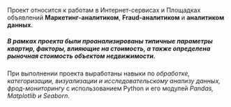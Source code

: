 Проект относится к работам в Интернет-сервисах и Площадках объявлений **Маркетинг-аналитиком**, **Fraud-аналитиком** и **аналитиком данных**.

##### _В рамках проекта были проанализированы типичные параметры квартир, факторы, влияющие на стоимость, а также определена рыночная стоимость объектом недвижимости_.

При выполнении проекта выработаны навыки по _обработке, категоризации, визуализации и исследовательскому анализу данных, фрод-мониторингу_ с использованием Python и его модулей _Pandas, Matplotlib и Seaborn_.

